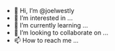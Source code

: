 - 👋 Hi, I’m @joelwestly
- 👀 I’m interested in ...
- 🌱 I’m currently learning ...
- 💞️ I’m looking to collaborate on ...
- 📫 How to reach me ...

<!---
joelwestly/joelwestly is a ✨ special ✨ repository because its `README.md` (this file) appears on your GitHub profile.
You can click the Preview link to take a look at your changes.
--->
